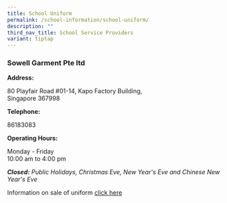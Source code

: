 ```yaml
---
title: School Uniform
permalink: /school-information/school-uniform/
description: ""
third_nav_title: School Service Providers
variant: tiptap
---
```

<h3>Sowell Garment Pte ltd</h3>
<p><strong>Address:</strong>
</p>
<p>80 Playfair Road #01-14, Kapo Factory Building,
<br>Singapore 367998</p>
<p><strong>Telephone:</strong>
</p>
<p>86183083</p>
<p><strong>Operating Hours:</strong>
</p>
<p>Monday - Friday&nbsp;
<br>10:00 am to 4:00 pm</p>
<p><strong><em>Closed:</em></strong><em>&nbsp;Public Holidays, Christmas Eve, New Year's Eve and Chinese New Year's Eve</em>
</p>
<p>Information on sale of uniform <a href="/files/Information_on_sale_of_uniform.pdf" rel="noopener noreferrer nofollow" target="_blank">click here</a>
</p>
